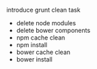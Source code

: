 introduce grunt clean task

- delete node modules
- delete bower components
- npm cache clean
- npm install
- bower cache clean
- bower install




